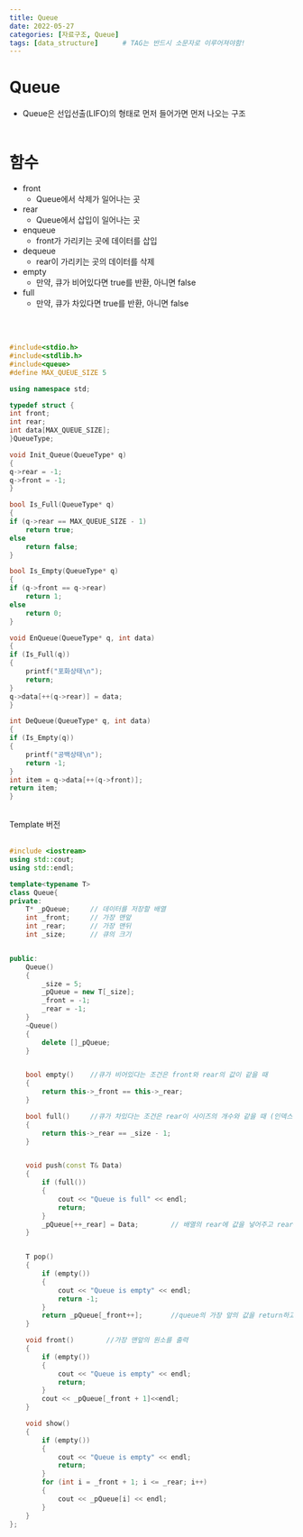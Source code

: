 ```yaml
---
title: Queue
date: 2022-05-27
categories: [자료구조, Queue]
tags: [data_structure]		# TAG는 반드시 소문자로 이루어져야함!
---
```


Queue
=============
 * Queue은 선입선출(LIFO)의 형태로 먼저 들어가면 먼저 나오는 구조
 <br><br>

함수
=============

 * front
   * Queue에서 삭제가 일어나는 곳
 * rear
   * Queue에서 삽입이 일어나는 곳
 * enqueue
   * front가 가리키는 곳에 데이터를 삽입
 * dequeue
   * rear이 가리키는 곳의 데이터를 삭제
 * empty
   * 만약, 큐가 비어있다면 true를 반환, 아니면 false
 * full
   * 만약, 큐가 차있다면 true를 반환, 아니면 false

<br><br>

```c++
#include<stdio.h>
#include<stdlib.h>
#include<queue>
#define MAX_QUEUE_SIZE 5

using namespace std;

typedef struct {
int front;
int rear;
int data[MAX_QUEUE_SIZE];
}QueueType;

void Init_Queue(QueueType* q)
{
q->rear = -1;
q->front = -1;
}

bool Is_Full(QueueType* q)
{
if (q->rear == MAX_QUEUE_SIZE - 1)
	return true;
else
	return false;
}

bool Is_Empty(QueueType* q)
{
if (q->front == q->rear)
	return 1;
else
	return 0;
}

void EnQueue(QueueType* q, int data)
{
if (Is_Full(q))
{
	printf("포화상태\n");
	return;
}
q->data[++(q->rear)] = data;
}

int DeQueue(QueueType* q, int data)
{
if (Is_Empty(q))
{
	printf("공백상태\n");
	return -1;
}
int item = q->data[++(q->front)];
return item;
}
```

<br>
Template 버전<br>
<br>

```c++
#include <iostream>
using std::cout;
using std::endl;

template<typename T>
class Queue{
private:
	T* _pQueue;		// 데이터를 저장할 배열
	int _front;		// 가장 맨앞
	int _rear;		// 가장 맨뒤
	int _size;		// 큐의 크기


public:
	Queue()
	{
		_size = 5;
		_pQueue = new T[_size];
		_front = -1;
		_rear = -1;
	}
	~Queue()
	{
		delete []_pQueue;
	}


	bool empty()	//큐가 비어있다는 조건은 front와 rear의 값이 같을 때
	{
		return this->_front == this->_rear;
	}

	bool full()		//큐가 차있다는 조건은 rear이 사이즈의 개수와 같을 때 (인덱스는 0부터 시작했으므로 -1)
	{
		return this->_rear == _size - 1;
	}


	void push(const T& Data)
	{
		if (full())
		{
			cout << "Queue is full" << endl;
			return;
		}
		_pQueue[++_rear] = Data;		// 배열의 rear에 값을 넣어주고 rear++
	}


	T pop()
	{
		if (empty())
		{
			cout << "Queue is empty" << endl;
			return -1;
		}
		return _pQueue[_front++];		//queue의 가장 앞의 값을 return하고 front++
	}

	void front()		//가장 맨앞의 원소를 출력
	{
		if (empty())
		{
			cout << "Queue is empty" << endl;
			return;
		}
		cout << _pQueue[_front + 1]<<endl;
	}

	void show()
	{
		if (empty())
		{
			cout << "Queue is empty" << endl;
			return;
		}
		for (int i = _front + 1; i <= _rear; i++)
		{
			cout << _pQueue[i] << endl;
		}
	}
};
```